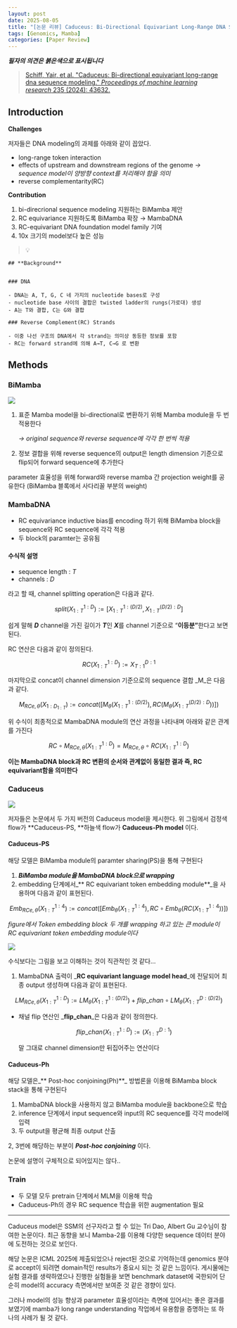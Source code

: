```yaml
---
layout: post
date: 2025-08-05
title: "[논문 리뷰] Caduceus: Bi-Directional Equivariant Long-Range DNA Sequence Modeling"
tags: [Genomics, Mamba]
categories: [Paper Review]
---
```


<span class="notion-red">_**필자의 의견은 붉은색으로 표시됩니다**_</span>


> [Schiff, Yair, et al. "Caduceus: Bi-directional equivariant long-range dna sequence modeling." ](https://pmc.ncbi.nlm.nih.gov/articles/PMC12189541/)[_Proceedings of machine learning research_](https://pmc.ncbi.nlm.nih.gov/articles/PMC12189541/)[ 235 (2024): 43632.](https://pmc.ncbi.nlm.nih.gov/articles/PMC12189541/)



## Introduction


**Challenges**


저자들은 DNA modeling의 과제를 아래와 같이 꼽았다.

- long-range token interaction
- effects of upstream and downstream regions of the genome 
_→ sequence model이 양방향 context를 처리해야 함을 의미_
- reverse complementarity(RC)

**Contribution**

1. bi-direcrional sequence modeling 지원하는 BiMamba 제안
1. RC equivariance 지원하도록 BiMamba 확장 → MambaDNA
1. RC-equivariant DNA foundation model family 기여
1. 10x 크기의 model보다 높은 성능

> 💡 


	## **Background**


	### DNA

	- DNA는 A, T, G, C 네 가지의 nucleotide bases로 구성
	- nucleotide base 사이의 결합은 twisted ladder의 rungs(가로대) 생성
	- A는 T와 결합, C는 G와 결합

	### Reverse Complement(RC) Strands

	- 이중 나선 구조의 DNA에서 각 strand는 의미상 동등한 정보를 포함
	- RC는 forward strand에 의해 A→T, C→G 로 변환


## Methods



### BiMamba


![](https://prod-files-secure.s3.us-west-2.amazonaws.com/542b861c-36a8-4051-84e5-8804b6728dba/2c247d59-7815-4980-99f0-8f0d21f445a7/image.png?X-Amz-Algorithm=AWS4-HMAC-SHA256&X-Amz-Content-Sha256=UNSIGNED-PAYLOAD&X-Amz-Credential=ASIAZI2LB466TMRKO5EH%2F20251010%2Fus-west-2%2Fs3%2Faws4_request&X-Amz-Date=20251010T032526Z&X-Amz-Expires=3600&X-Amz-Security-Token=IQoJb3JpZ2luX2VjEEoaCXVzLXdlc3QtMiJGMEQCIBNgHPGU9J%2Fxcdb6GAZ2BUB6JcrhthvFcFW%2FmCssy52RAiAaCXNLvQm62yE6fVia%2B9AcCUH0gjaRuoJGbqfsj2UN2yqIBAjj%2F%2F%2F%2F%2F%2F%2F%2F%2F%2F8BEAAaDDYzNzQyMzE4MzgwNSIM7xdDnxljSNZL146QKtwDe%2BHQpwPPznc9iqr8jpjBdRTxOxpd2eLZmV48g8A%2FXapGBdqYjvB%2FF107ErDoVm%2BndmIPMm%2BNg4Rk8qTpyIi7mLzCGKPoearBrSngVxIvDSMHFzUsgRNdNvh6CxF%2FnCJRLnYkTEMuMXv2gU6CQ5QL9K7IJvDwJtEgtEbwnUR3SHTAhObngzdq0kHWxD4lFhGGLec6oYq3v5R%2BTtCQd43zvVj%2BSYU3FyjlcKtPA8hsqUVubwyflNQsTaxxOs%2F5p%2F6kvSVce1Byw9i2LspSxJeUmL%2FIybQeT9R%2FJ0YY%2FcbYlnXZv64XA8GN64IcZvdg6mgeQvLDTQb0olpcAWNyGtoOjRpkqNYTV5gFQsvVs48pkTa8aE5W252vF2%2BCmNulujKRvbIWaLcQhG2H0dCCp%2FI1ZoDW7S812L%2FAUnZgSB212ohejAe0obqrRnYcAwQxwvfUaIgbeWeoI%2BBTAM35l9FopHnc9wHYSTQP8ma7j2rkwJQfp3rzrp7q%2FeE%2F33sZ3b7oLOZGrhQWAhW8fUSc3bUDHsdO2dd0x5GlwvQRNue%2FAhQ36UPTTHP1IfhK%2BG9XSkmoW59cK3CWcv9txIcC7SKRZ0AsY9fV%2FkqdP2s8l9Vapfa7RYRFU1AtQGPNErww8NWhxwY6pgE2JIEDm7L1ObPc6zy7l2z0Pfwk%2FV425dzWY1Vu%2BW2pP5CSnCTf19h8Vl0lkgvfPE5EXAf3a4LzNyL4mz4dS4k9NEC5IFUtEPeVNcRd9k7XCz999ftX19Z3iKdTYJpeT0gKnMHlqKwsV5gYRj8oWT58pNwMwPbndlOll4eL7kclhggniyJHnsyD1BFJahMsoua6LqU0kuDe%2BSFdnvMJXrCLMa4fm%2FlJ&X-Amz-Signature=52580476866cbc1c6ca3372d15d68d5b8f4aa1dcf1fad258a22c47334c1def8a&X-Amz-SignedHeaders=host&x-amz-checksum-mode=ENABLED&x-id=GetObject)

1. 표준 Mamba model을 bi-directional로 변환하기 위해 Mamba module을 두 번 적용한다

	_→ original sequence와 reverse sequence에 각각 한 번씩 적용_

1. 정보 결합을 위해 reverse sequence의 output은 length dimension 기준으로 flip되어 forward sequence에 추가한다

parameter 효율성을 위해 forward와 reverse mamba 간 projection weight를 공유한다 (BiMamba 블록에서 사다리꼴 부분의 weight)



### MambaDNA

- RC equivariance inductive bias를 encoding 하기 위해 BiMamba block을 sequence와 RC sequence에 각각 적용
- 두 block의 paramter는 공유됨


#### 수식적 설명

- sequence length : _T_
- channels : _D_

라고 할 때,  channel splitting operation은 다음과 같다.


$$
split(X^{1:D}_{1:T}):=[X^{1:(D/2)}_{1:T},X^{(D/2):D}_{1:T}]
$$


<span class="notion-red">쉽게 말해 </span><span class="notion-red">_**D**_</span><span class="notion-red"> channel을 가진 길이가 </span><span class="notion-red">_**T**_</span><span class="notion-red">인 </span><span class="notion-red">_**X**_</span><span class="notion-red">를 channel 기준으로 “</span><span class="notion-red">**이등분”**</span><span class="notion-red">한다고 보면 된다.</span>


RC 연산은 다음과 같이 정의된다.


$$
RC(X^{1:D}_{1:T}):=X^{D:1}_{T:1}
$$


마지막으로 concat이 channel dimension 기준으로의 sequence 결합 _M_은 다음과 같다.


$$
M_{RCe,\theta}(X_{1:D_{1:T}}):=concat([M_{\theta}(X^{1:(D/2)}_{1:T}),RC(M_{\theta}(X^{(D/2):D}_{1:T}))])
$$


위 수식이 최종적으로 MambaDNA module의 연산 과정을 나타내며 아래와 같은 관계를 가진다


$$
RC\circ M_{RCe,\theta}(X^{1:D}_{1:T}) = M_{RCe,\theta} \circ RC(X^{1:D}_{1:T})
$$


**이는 MambaDNA block과 RC 변환의 순서와 관계없이 동일한 결과 즉, RC equivariant함을 의미한다**



### Caduceus


![](https://prod-files-secure.s3.us-west-2.amazonaws.com/542b861c-36a8-4051-84e5-8804b6728dba/f94a60d7-8145-473b-aef9-7c68d3ec604a/image.png?X-Amz-Algorithm=AWS4-HMAC-SHA256&X-Amz-Content-Sha256=UNSIGNED-PAYLOAD&X-Amz-Credential=ASIAZI2LB466TMRKO5EH%2F20251010%2Fus-west-2%2Fs3%2Faws4_request&X-Amz-Date=20251010T032526Z&X-Amz-Expires=3600&X-Amz-Security-Token=IQoJb3JpZ2luX2VjEEoaCXVzLXdlc3QtMiJGMEQCIBNgHPGU9J%2Fxcdb6GAZ2BUB6JcrhthvFcFW%2FmCssy52RAiAaCXNLvQm62yE6fVia%2B9AcCUH0gjaRuoJGbqfsj2UN2yqIBAjj%2F%2F%2F%2F%2F%2F%2F%2F%2F%2F8BEAAaDDYzNzQyMzE4MzgwNSIM7xdDnxljSNZL146QKtwDe%2BHQpwPPznc9iqr8jpjBdRTxOxpd2eLZmV48g8A%2FXapGBdqYjvB%2FF107ErDoVm%2BndmIPMm%2BNg4Rk8qTpyIi7mLzCGKPoearBrSngVxIvDSMHFzUsgRNdNvh6CxF%2FnCJRLnYkTEMuMXv2gU6CQ5QL9K7IJvDwJtEgtEbwnUR3SHTAhObngzdq0kHWxD4lFhGGLec6oYq3v5R%2BTtCQd43zvVj%2BSYU3FyjlcKtPA8hsqUVubwyflNQsTaxxOs%2F5p%2F6kvSVce1Byw9i2LspSxJeUmL%2FIybQeT9R%2FJ0YY%2FcbYlnXZv64XA8GN64IcZvdg6mgeQvLDTQb0olpcAWNyGtoOjRpkqNYTV5gFQsvVs48pkTa8aE5W252vF2%2BCmNulujKRvbIWaLcQhG2H0dCCp%2FI1ZoDW7S812L%2FAUnZgSB212ohejAe0obqrRnYcAwQxwvfUaIgbeWeoI%2BBTAM35l9FopHnc9wHYSTQP8ma7j2rkwJQfp3rzrp7q%2FeE%2F33sZ3b7oLOZGrhQWAhW8fUSc3bUDHsdO2dd0x5GlwvQRNue%2FAhQ36UPTTHP1IfhK%2BG9XSkmoW59cK3CWcv9txIcC7SKRZ0AsY9fV%2FkqdP2s8l9Vapfa7RYRFU1AtQGPNErww8NWhxwY6pgE2JIEDm7L1ObPc6zy7l2z0Pfwk%2FV425dzWY1Vu%2BW2pP5CSnCTf19h8Vl0lkgvfPE5EXAf3a4LzNyL4mz4dS4k9NEC5IFUtEPeVNcRd9k7XCz999ftX19Z3iKdTYJpeT0gKnMHlqKwsV5gYRj8oWT58pNwMwPbndlOll4eL7kclhggniyJHnsyD1BFJahMsoua6LqU0kuDe%2BSFdnvMJXrCLMa4fm%2FlJ&X-Amz-Signature=4450894d3fca2e9233339ae76608301d09939cdcc3603ffc85532725155b4d3a&X-Amz-SignedHeaders=host&x-amz-checksum-mode=ENABLED&x-id=GetObject)


저자들은 논문에서 두 가지 버전의 Caduceus model을 제시한다. 위 그림에서 검정색 flow가 **Caduceus-PS, **하늘색 flow가 **Caduceus-Ph model** 이다.



#### Caduceus-PS


해당 모델은 BiMamba module의 paramter sharing(PS)을 통해 구현된다

1. _**BiMamba module을 MambaDNA block으로 wrapping**_
1. embedding 단계에서_** RC equivariant token embedding module**_을 사용하며 다음과 같이 표현된다.

$$
Emb_{RCe,\theta}(X^{1:4}_{1:T}):=concat([Emb_{\theta}(X^{1:4}_{1:T}),RC \circ Emb_{\theta}(RC(X^{1:4}_{1:T}))])
$$


_figure에서 Token embedding block 두 개를 wrapping 하고 있는 큰 module이 RC equivariant token embedding module이다_


![](https://prod-files-secure.s3.us-west-2.amazonaws.com/542b861c-36a8-4051-84e5-8804b6728dba/b175e4da-71eb-4e91-8c23-a06dabe673c9/image.png?X-Amz-Algorithm=AWS4-HMAC-SHA256&X-Amz-Content-Sha256=UNSIGNED-PAYLOAD&X-Amz-Credential=ASIAZI2LB466TMRKO5EH%2F20251010%2Fus-west-2%2Fs3%2Faws4_request&X-Amz-Date=20251010T032526Z&X-Amz-Expires=3600&X-Amz-Security-Token=IQoJb3JpZ2luX2VjEEoaCXVzLXdlc3QtMiJGMEQCIBNgHPGU9J%2Fxcdb6GAZ2BUB6JcrhthvFcFW%2FmCssy52RAiAaCXNLvQm62yE6fVia%2B9AcCUH0gjaRuoJGbqfsj2UN2yqIBAjj%2F%2F%2F%2F%2F%2F%2F%2F%2F%2F8BEAAaDDYzNzQyMzE4MzgwNSIM7xdDnxljSNZL146QKtwDe%2BHQpwPPznc9iqr8jpjBdRTxOxpd2eLZmV48g8A%2FXapGBdqYjvB%2FF107ErDoVm%2BndmIPMm%2BNg4Rk8qTpyIi7mLzCGKPoearBrSngVxIvDSMHFzUsgRNdNvh6CxF%2FnCJRLnYkTEMuMXv2gU6CQ5QL9K7IJvDwJtEgtEbwnUR3SHTAhObngzdq0kHWxD4lFhGGLec6oYq3v5R%2BTtCQd43zvVj%2BSYU3FyjlcKtPA8hsqUVubwyflNQsTaxxOs%2F5p%2F6kvSVce1Byw9i2LspSxJeUmL%2FIybQeT9R%2FJ0YY%2FcbYlnXZv64XA8GN64IcZvdg6mgeQvLDTQb0olpcAWNyGtoOjRpkqNYTV5gFQsvVs48pkTa8aE5W252vF2%2BCmNulujKRvbIWaLcQhG2H0dCCp%2FI1ZoDW7S812L%2FAUnZgSB212ohejAe0obqrRnYcAwQxwvfUaIgbeWeoI%2BBTAM35l9FopHnc9wHYSTQP8ma7j2rkwJQfp3rzrp7q%2FeE%2F33sZ3b7oLOZGrhQWAhW8fUSc3bUDHsdO2dd0x5GlwvQRNue%2FAhQ36UPTTHP1IfhK%2BG9XSkmoW59cK3CWcv9txIcC7SKRZ0AsY9fV%2FkqdP2s8l9Vapfa7RYRFU1AtQGPNErww8NWhxwY6pgE2JIEDm7L1ObPc6zy7l2z0Pfwk%2FV425dzWY1Vu%2BW2pP5CSnCTf19h8Vl0lkgvfPE5EXAf3a4LzNyL4mz4dS4k9NEC5IFUtEPeVNcRd9k7XCz999ftX19Z3iKdTYJpeT0gKnMHlqKwsV5gYRj8oWT58pNwMwPbndlOll4eL7kclhggniyJHnsyD1BFJahMsoua6LqU0kuDe%2BSFdnvMJXrCLMa4fm%2FlJ&X-Amz-Signature=55dc259288789b71fc9a8c5f08cf0ed7b344ec3f0e8dd9889ac838fd5c37ad8f&X-Amz-SignedHeaders=host&x-amz-checksum-mode=ENABLED&x-id=GetObject)


<span class="notion-red">수식보다는 그림을 보고 이해하는 것이 직관적인 것 같다…</span>

1. MambaDNA 출력이 _**RC equivariant language model head**_에 전달되어 최종 output 생성하며 다음과 같이 표현된다.

$$
LM_{RCe,\theta}(X^{1:D}_{1:T}):= LM_{\theta}(X^{1:(D/2)}_{1:T})+flip\_chan\circ LM_{\theta}(X^{D:(D/2)}_{1:T})
$$

- 채널 flip 연산인 _**flip\_chan**_은 다음과 같이 정의한다.

	$$
	flip\_chan(X^{1:D}_{1:T}):=(X^{D:1}_{1:T})
	$$


	말 그대로 channel dimension만 뒤집어주는 연산이다



#### Caduceus-Ph


해당 모델은_** Post-hoc conjoining(Ph)**_ 방법론을 이용해 BiMamba block stack을 통해 구현된다

1. MambaDNA block을 사용하지 않고 BiMamba module을 backbone으로 학습
1. inference 단계에서 input sequence와 input의 RC sequence를 각각 model에 입력
1. 두 output을 평균해 최종 output 산출

2, 3번에 해당하는 부분이 _**Post-hoc conjoining**_ 이다.


<span class="notion-red">논문에 설명이 구체적으로 되어있지는 않다..</span>



### Train

- 두 모델 모두 pretrain 단계에서 MLM을 이용해 학습
- Caduceus-Ph의 경우 RC sequence 학습을 위한 augmentation 필요

---


<span class="notion-red">Caduceus model은 SSM의 선구자라고 할 수 있는 Tri Dao, Albert Gu 교수님이 참여한 논문이다. 최근 동향을 보니 Mamba-2를 이용해 다양한 sequence 데이터 분야에 도전하는 것으로 보인다.</span>


<span class="notion-red">해당 논문은 ICML 2025에 제출되었으나 reject된 것으로 기억하는데 genomics 분야로 accept이 되려면 domain적인 results가 중요시 되는 것 같은 느낌이다. 게시물에는 실험 결과를 생략하였으나 진행한 실험들을 보면 benchmark dataset에 국한되어 단순히 model의 accuracy 측면에서만 보여준 것 같은 경향이 있다.</span>


<span class="notion-red">그러나 model의 성능 향상과 parameter 효율성이라는 측면에 있어서는 좋은 결과를 보였기에 mamba가 long range understanding 작업에서 유용함을 증명하는 또 하나의 사례가 될 것 같다.</span>

